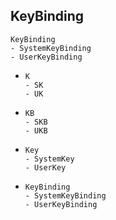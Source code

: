 ## KeyBinding
```
KeyBinding
- SystemKeyBinding
- UserKeyBinding
```
- ```
  K
  - SK
  - UK
  ```
- ```
  KB
  - SKB
  - UKB
  ```
- ```
  Key
  - SystemKey
  - UserKey
  ```
- ```
  KeyBinding
  - SystemKeyBinding
  - UserKeyBinding
  ```
